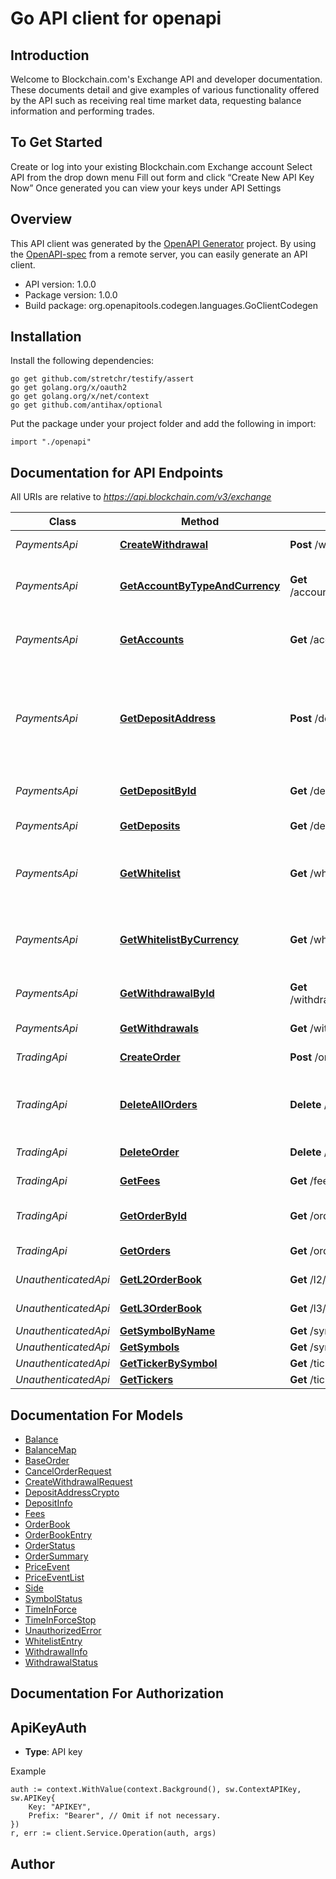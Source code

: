 # Go API client for openapi

## Introduction
Welcome to Blockchain.com's Exchange API and developer documentation. These documents detail and give examples of various functionality offered by the API such as receiving real time market data, requesting balance information and performing trades.
## To Get Started
Create or log into your existing Blockchain.com Exchange account
Select API from the drop down menu
Fill out form and click “Create New API Key Now”
Once generated you can view your keys under API Settings


## Overview
This API client was generated by the [OpenAPI Generator](https://openapi-generator.tech) project.  By using the [OpenAPI-spec](https://www.openapis.org/) from a remote server, you can easily generate an API client.

- API version: 1.0.0
- Package version: 1.0.0
- Build package: org.openapitools.codegen.languages.GoClientCodegen

## Installation

Install the following dependencies:

```shell
go get github.com/stretchr/testify/assert
go get golang.org/x/oauth2
go get golang.org/x/net/context
go get github.com/antihax/optional
```

Put the package under your project folder and add the following in import:

```golang
import "./openapi"
```

## Documentation for API Endpoints

All URIs are relative to *https://api.blockchain.com/v3/exchange*

Class | Method | HTTP request | Description
------------ | ------------- | ------------- | -------------
*PaymentsApi* | [**CreateWithdrawal**](docs/PaymentsApi.md#createwithdrawal) | **Post** /withdrawals | Request a withdrawal
*PaymentsApi* | [**GetAccountByTypeAndCurrency**](docs/PaymentsApi.md#getaccountbytypeandcurrency) | **Get** /accounts/{account}/{currency} | Receive current account balances
*PaymentsApi* | [**GetAccounts**](docs/PaymentsApi.md#getaccounts) | **Get** /accounts | Receive current account balances
*PaymentsApi* | [**GetDepositAddress**](docs/PaymentsApi.md#getdepositaddress) | **Post** /deposits/{currency} | Get a deposit address. Currently only crypto currencies are supported
*PaymentsApi* | [**GetDepositById**](docs/PaymentsApi.md#getdepositbyid) | **Get** /deposits/{depositId} | Get status about a deposit
*PaymentsApi* | [**GetDeposits**](docs/PaymentsApi.md#getdeposits) | **Get** /deposits | Get a list of deposits
*PaymentsApi* | [**GetWhitelist**](docs/PaymentsApi.md#getwhitelist) | **Get** /whitelist | Get a list of all whitelisted withdrawal accounts
*PaymentsApi* | [**GetWhitelistByCurrency**](docs/PaymentsApi.md#getwhitelistbycurrency) | **Get** /whitelist/{currency} | Get a list of all whitelisted withdrawal accounts
*PaymentsApi* | [**GetWithdrawalById**](docs/PaymentsApi.md#getwithdrawalbyid) | **Get** /withdrawals/{withdrawalId} | Get status about a withdrawal
*PaymentsApi* | [**GetWithdrawals**](docs/PaymentsApi.md#getwithdrawals) | **Get** /withdrawals | Get a list of withdrawals
*TradingApi* | [**CreateOrder**](docs/TradingApi.md#createorder) | **Post** /orders | Add an order
*TradingApi* | [**DeleteAllOrders**](docs/TradingApi.md#deleteallorders) | **Delete** /orders | Delete all open orders (of a symbol, if specified)
*TradingApi* | [**DeleteOrder**](docs/TradingApi.md#deleteorder) | **Delete** /orders/{orderId} | Cancel a trade
*TradingApi* | [**GetFees**](docs/TradingApi.md#getfees) | **Get** /fees | Get current fee level
*TradingApi* | [**GetOrderById**](docs/TradingApi.md#getorderbyid) | **Get** /orders/{orderId} | Get a specific order
*TradingApi* | [**GetOrders**](docs/TradingApi.md#getorders) | **Get** /orders | Get a list orders
*UnauthenticatedApi* | [**GetL2OrderBook**](docs/UnauthenticatedApi.md#getl2orderbook) | **Get** /l2/{symbol} | L2 Order Book
*UnauthenticatedApi* | [**GetL3OrderBook**](docs/UnauthenticatedApi.md#getl3orderbook) | **Get** /l3/{symbol} | L3 Order Book
*UnauthenticatedApi* | [**GetSymbolByName**](docs/UnauthenticatedApi.md#getsymbolbyname) | **Get** /symbols/{symbol} | Symbols
*UnauthenticatedApi* | [**GetSymbols**](docs/UnauthenticatedApi.md#getsymbols) | **Get** /symbols | Symbols
*UnauthenticatedApi* | [**GetTickerBySymbol**](docs/UnauthenticatedApi.md#gettickerbysymbol) | **Get** /tickers/{symbol} | Price
*UnauthenticatedApi* | [**GetTickers**](docs/UnauthenticatedApi.md#gettickers) | **Get** /tickers | Price


## Documentation For Models

 - [Balance](docs/Balance.md)
 - [BalanceMap](docs/BalanceMap.md)
 - [BaseOrder](docs/BaseOrder.md)
 - [CancelOrderRequest](docs/CancelOrderRequest.md)
 - [CreateWithdrawalRequest](docs/CreateWithdrawalRequest.md)
 - [DepositAddressCrypto](docs/DepositAddressCrypto.md)
 - [DepositInfo](docs/DepositInfo.md)
 - [Fees](docs/Fees.md)
 - [OrderBook](docs/OrderBook.md)
 - [OrderBookEntry](docs/OrderBookEntry.md)
 - [OrderStatus](docs/OrderStatus.md)
 - [OrderSummary](docs/OrderSummary.md)
 - [PriceEvent](docs/PriceEvent.md)
 - [PriceEventList](docs/PriceEventList.md)
 - [Side](docs/Side.md)
 - [SymbolStatus](docs/SymbolStatus.md)
 - [TimeInForce](docs/TimeInForce.md)
 - [TimeInForceStop](docs/TimeInForceStop.md)
 - [UnauthorizedError](docs/UnauthorizedError.md)
 - [WhitelistEntry](docs/WhitelistEntry.md)
 - [WithdrawalInfo](docs/WithdrawalInfo.md)
 - [WithdrawalStatus](docs/WithdrawalStatus.md)


## Documentation For Authorization



## ApiKeyAuth

- **Type**: API key

Example

```golang
auth := context.WithValue(context.Background(), sw.ContextAPIKey, sw.APIKey{
    Key: "APIKEY",
    Prefix: "Bearer", // Omit if not necessary.
})
r, err := client.Service.Operation(auth, args)
```



## Author



